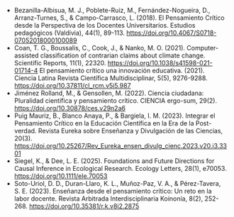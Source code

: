 + Bezanilla-Albisua, M. J., Poblete-Ruiz, M., Fernández-Nogueira, D., Arranz-Turnes, S., & Campo-Carrasco, L. (2018). El Pensamiento Crítico desde la Perspectiva de los Docentes Universitarios. Estudios pedagógicos (Valdivia), 44(1), 89-113. https://doi.org/10.4067/S0718-07052018000100089
+ Coan, T. G., Boussalis, C., Cook, J., & Nanko, M. O. (2021). Computer-assisted classification of contrarian claims about climate change. Scientific Reports, 11(1), 22320. https://doi.org/10.1038/s41598-021-01714-4
El pensamiento crítico una innovación educativa. (2021). Ciencia Latina Revista Científica Multidisciplinar, 5(5), 9276-9288. https://doi.org/10.37811/cl_rcm.v5i5.987
+ Jiménez Rolland, M., & Gensollen, M. (2022). Ciencia ciudadana: Pluralidad científica y pensamiento crítico. CIENCIA ergo-sum, 29(2). https://doi.org/10.30878/ces.v29n2a6
+ Puig Mauriz, B., Blanco Anaya, P., & Bargiela, I. M. (2023). Integrar el Pensamiento Crítico en la Educación Científica en la Era de la Post-verdad. Revista Eureka sobre Enseñanza y Divulgación de las Ciencias, 20(3). https://doi.org/10.25267/Rev_Eureka_ensen_divulg_cienc.2023.v20.i3.3301
+ Siegel, K., & Dee, L. E. (2025). Foundations and Future Directions for Causal Inference in Ecological Research. Ecology Letters, 28(1), e70053. https://doi.org/10.1111/ele.70053
+ Soto-Uriol, D. D., Duran-Llaro, K. L., Muñoz-Paz, V. A., & Pérez-Tavera, S. E. (2023). Enseñanza desde el pensamiento crítico: Un reto en la labor docente. Revista Arbitrada Interdisciplinaria Koinonía, 8(2), 252-268. https://doi.org/10.35381/r.k.v8i2.2875
